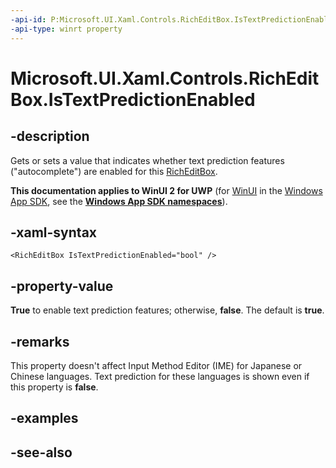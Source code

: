 ```yaml
---
-api-id: P:Microsoft.UI.Xaml.Controls.RichEditBox.IsTextPredictionEnabled
-api-type: winrt property
---
```


<!-- Property syntax
public bool IsTextPredictionEnabled { get;  set; }
-->

# Microsoft.UI.Xaml.Controls.RichEditBox.IsTextPredictionEnabled

## -description
Gets or sets a value that indicates whether text prediction features ("autocomplete") are enabled for this [RichEditBox](richeditbox.md).

**This documentation applies to WinUI 2 for UWP** (for [WinUI](/windows/apps/winui/winui3/) in the [Windows App SDK](/windows/apps/windows-app-sdk/), see the **[Windows App SDK namespaces](/windows/windows-app-sdk/api/winrt/)**).

## -xaml-syntax
```xaml
<RichEditBox IsTextPredictionEnabled="bool" />
```


## -property-value
**True** to enable text prediction features; otherwise, **false**. The default is **true**.

## -remarks
This property doesn't affect Input Method Editor (IME) for Japanese or Chinese languages. Text prediction for these languages is shown even if this property is **false**.

## -examples

## -see-also
